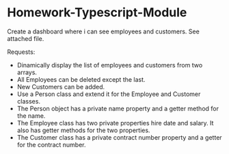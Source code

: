 # Homework-Typescript-Module

Create a dashboard where i can see employees and customers. See attached file.

Requests:
- Dinamically display the list of employees and customers from two arrays.
- All Employees can be deleted except the last. 
- New Customers can be added.
- Use a Person class and extend it for the Employee and Customer classes.
- The Person object has a private name property and a getter method for the name.
- The Employee class has two private properties hire date and salary. It also has getter methods for the two properties.
- The Customer class has a private contract number property and a getter for the contract number.

